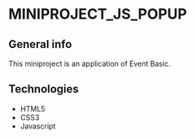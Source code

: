 # MINIPROJECT_JS_POPUP

## General info
This miniproject is an application of Event Basic.

## Technologies
* HTML5
* CSS3
* Javascript
